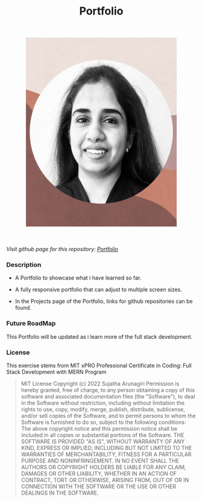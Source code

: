 <h1 align="center">Portfolio</h1>
<br>
<br>

<div align="center" id="top"> 
<img src = "./images/biopic.png" width='400'/>
</div>

<br>
<br>

*Visit github page for this repository: [Portfolio](https://suja-codes.github.io/portfolio/)*

### Description 

- A Portfolio to showcase what i have learned so far.

- A fully responsive portfolio that can adjust to multiple screen sizes.

- In the Projects page of the Portfolio, links for github repositories can be found. 


### Future RoadMap

This Portfolio will be updated as i learn more of the full stack development.

  
### License

This exercise stems from MIT xPRO Professional Certificate in Coding: Full Stack Development with MERN Program

> MIT License
> Copyright (c) 2022 Sujatha Arunagiri
> Permission is hereby granted, free of charge, to any person obtaining a copy
> of this software and associated documentation files (the "Software"), to deal
> in the Software without restriction, including without limitation the rights
> to use, copy, modify, merge, publish, distribute, sublicense, and/or sell
> copies of the Software, and to permit persons to whom the Software is
> furnished to do so, subject to the following conditions:
> The above copyright notice and this permission notice shall be included in all
> copies or substantial portions of the Software.
> THE SOFTWARE IS PROVIDED "AS IS", WITHOUT WARRANTY OF ANY KIND, EXPRESS OR
> IMPLIED, INCLUDING BUT NOT LIMITED TO THE WARRANTIES OF MERCHANTABILITY,
> FITNESS FOR A PARTICULAR PURPOSE AND NONINFRINGEMENT. IN NO EVENT SHALL THE
> AUTHORS OR COPYRIGHT HOLDERS BE LIABLE FOR ANY CLAIM, DAMAGES OR OTHER
> LIABILITY, WHETHER IN AN ACTION OF CONTRACT, TORT OR OTHERWISE, ARISING FROM,
> OUT OF OR IN CONNECTION WITH THE SOFTWARE OR THE USE OR OTHER DEALINGS IN THE
> SOFTWARE.
